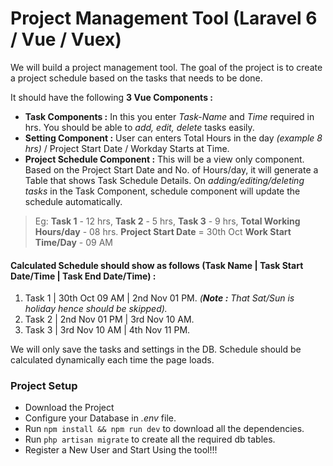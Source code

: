 # Project Management Tool (Laravel 6 / Vue / Vuex)

We will build a project management tool. The goal of the project is to create a project schedule based on the tasks that needs to be done.

It should have the following **3 Vue Components :**
- **Task Components :** In this you enter *Task-Name* and *Time* required in hrs. You should be able to *add, edit, delete* tasks easily.
- **Setting Component :** User can enters Total Hours in the day *(example 8 hrs)* / Project Start Date / Workday Starts at Time.
- **Project Schedule Component :** This will be a view only component. Based on the Project Start Date and No. of Hours/day, it will generate a Table that shows Task Schedule Details. On *adding/editing/deleting tasks* in the Task Component, schedule component will update the schedule automatically.

> Eg: **Task 1** - 12 hrs, **Task 2** - 5 hrs, **Task 3** - 9 hrs,
> **Total Working Hours/day** - 08 hrs.
> **Project Start Date** = 30th Oct
>  **Work Start Time/Day** - 09 AM

#### Calculated Schedule should show as follows (Task Name | Task Start Date/Time | Task End Date/Time) :
1. Task 1 | 30th Oct 09 AM | 2nd Nov 01 PM. *(**Note :** That Sat/Sun is holiday hence should be skipped).*
2. Task 2 | 2nd Nov 01 PM | 3rd Nov 10 AM.
3. Task 3 | 3rd Nov 10 AM | 4th Nov 11 PM.

We will only save the tasks and settings in the DB. Schedule should be calculated dynamically each time the page loads.

### Project Setup
- Download the Project
- Configure your Database in *.env* file.
- Run `npm install && npm run dev` to download all the dependencies.
- Run `php artisan migrate` to create all the required db tables.
- Register a New User and Start Using the tool!!!
